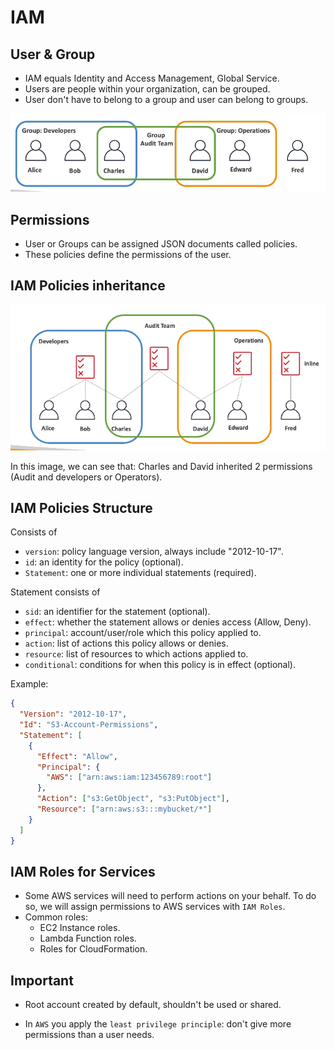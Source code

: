 # IAM

## User & Group

- IAM equals Identity and Access Management, Global Service.
- Users are people within your organization, can be grouped.
- User don't have to belong to a group and user can belong to groups.

<img src="./Assets/Images/IAM/group-of-users.png" alt="Group of users" />

## Permissions

- User or Groups can be assigned JSON documents called policies.
- These policies define the permissions of the user.

## IAM Policies inheritance

<img src="./Assets/Images/IAM/policies-inheritance.png" alt="Policies inheritance" />

In this image, we can see that: Charles and David inherited 2 permissions (Audit and developers or Operators).

## IAM Policies Structure

Consists of

- `version`: policy language version, always include "2012-10-17".
- `id`: an identity for the policy (optional).
- `Statement`: one or more individual statements (required).

Statement consists of

- `sid`: an identifier for the statement (optional).
- `effect`: whether the statement allows or denies access (Allow, Deny).
- `principal`: account/user/role which this policy applied to.
- `action`: list of actions this policy allows or denies.
- `resource`: list of resources to which actions applied to.
- `conditional`: conditions for when this policy is in effect (optional).

Example:

```json
{
  "Version": "2012-10-17",
  "Id": "S3-Account-Permissions",
  "Statement": [
    {
      "Effect": "Allow",
      "Principal": {
        "AWS": ["arn:aws:iam:123456789:root"]
      },
      "Action": ["s3:GetObject", "s3:PutObject"],
      "Resource": ["arn:aws:s3:::mybucket/*"]
    }
  ]
}
```

## IAM Roles for Services

- Some AWS services will need to perform actions on your behalf. To do so, we will assign permissions to AWS services with `IAM Roles`.
- Common roles:
  - EC2 Instance roles.
  - Lambda Function roles.
  - Roles for CloudFormation.

## Important

- Root account created by default, shouldn't be used or shared.

- In `AWS` you apply the `least privilege principle`: don't give more permissions than a user needs.
